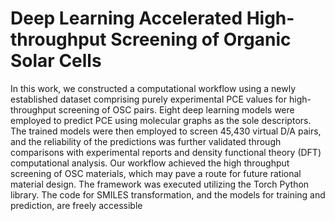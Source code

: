 # Deep Learning Accelerated High-throughput Screening of Organic Solar Cells
In this work, we constructed a computational workflow using a newly established dataset comprising purely experimental PCE values for high-throughput screening of OSC pairs. Eight deep learning models were employed to predict PCE using molecular graphs as the sole descriptors. The trained models were then employed to screen 45,430 virtual D/A pairs, and the reliability of the predictions was further validated through comparisons with experimental reports and density functional theory (DFT) computational analysis. Our workflow achieved the high throughput screening of OSC materials, which may pave a route for future rational material design. 
The framework was executed utilizing the Torch Python library. 
The code for SMILES transformation, and the models for training and prediction, are freely accessible
